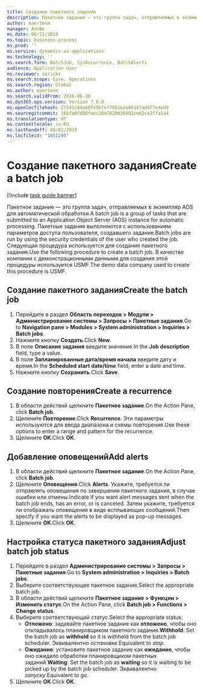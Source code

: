 ```yaml
---
title: Создание пакетного задания
description: Пакетное задание — это группа задач, отправляемых в экземпляр AOS для автоматической обработки.
author: maertenm
manager: AnnBe
ms.date: 06/21/2019
ms.topic: business-process
ms.prod: ''
ms.service: dynamics-ax-applications
ms.technology: ''
ms.search.form: BatchJob, SysRecurrence, BatchAlerts
audience: Application User
ms.reviewer: sericks
ms.search.scope: Core, Operations
ms.search.region: Global
ms.author: maertenm
ms.search.validFrom: 2016-06-30
ms.dyn365.ops.version: Version 7.0.0
ms.openlocfilehash: 27541c84a40fe9b7e7705162e06167ad4f7e4ed9
ms.sourcegitcommit: 16bfa0fd08feec1647829630401ce62ce2ffa1a4
ms.translationtype: HT
ms.contentlocale: ru-RU
ms.lasthandoff: 08/02/2019
ms.locfileid: "1851295"
---
```

# <a name="create-a-batch-job"></a><span data-ttu-id="4740f-103">Создание пакетного задания</span><span class="sxs-lookup"><span data-stu-id="4740f-103">Create a batch job</span></span>

[!include [task guide banner](../../includes/task-guide-banner.md)]

<span data-ttu-id="4740f-104">Пакетное задание — это группа задач, отправляемых в экземпляр AOS для автоматической обработки.</span><span class="sxs-lookup"><span data-stu-id="4740f-104">A batch job is a group of tasks that are submitted to an Application Object Server (AOS) instance for automatic processing.</span></span> <span data-ttu-id="4740f-105">Пакетные задания выполняются с использованием параметров доступа пользователя, создавшего задание.</span><span class="sxs-lookup"><span data-stu-id="4740f-105">Batch jobs are run by using the security credentials of the user who created the job.</span></span> <span data-ttu-id="4740f-106">Следующая процедура используется для создания пакетного задания.</span><span class="sxs-lookup"><span data-stu-id="4740f-106">Use the following procedure to create a batch job.</span></span> <span data-ttu-id="4740f-107">В качестве компании с демонстрационными данными для создания этой процедуры используется USMF.</span><span class="sxs-lookup"><span data-stu-id="4740f-107">The demo data company used to create this procedure is USMF.</span></span>


## <a name="create-the-batch-job"></a><span data-ttu-id="4740f-108">Создание пакетного задания</span><span class="sxs-lookup"><span data-stu-id="4740f-108">Create the batch job</span></span>
1. <span data-ttu-id="4740f-109">Перейдите в раздел **Область переходов > Модули > Администрирование системы > Запросы > Пакетные задания**.</span><span class="sxs-lookup"><span data-stu-id="4740f-109">Go to **Navigation pane > Modules > System administration > Inquiries > Batch jobs**.</span></span>
2. <span data-ttu-id="4740f-110">Нажмите кнопку **Создать**.</span><span class="sxs-lookup"><span data-stu-id="4740f-110">Click **New**.</span></span>
3. <span data-ttu-id="4740f-111">В поле **Описание задания** введите значение.</span><span class="sxs-lookup"><span data-stu-id="4740f-111">In the **Job description** field, type a value.</span></span>
4. <span data-ttu-id="4740f-112">В поле **Запланированные дата/время начала** введите дату и время.</span><span class="sxs-lookup"><span data-stu-id="4740f-112">In the **Scheduled start date/time** field, enter a date and time.</span></span>
5. <span data-ttu-id="4740f-113">Нажмите кнопку **Сохранить**.</span><span class="sxs-lookup"><span data-stu-id="4740f-113">Click **Save**.</span></span>

## <a name="create-a-recurrence"></a><span data-ttu-id="4740f-114">Создание повторения</span><span class="sxs-lookup"><span data-stu-id="4740f-114">Create a recurrence</span></span>
1. <span data-ttu-id="4740f-115">В области действий щелкните **Пакетное задание**.</span><span class="sxs-lookup"><span data-stu-id="4740f-115">On the Action Pane, click **Batch job**.</span></span>
2. <span data-ttu-id="4740f-116">Щелкните **Повторение**.</span><span class="sxs-lookup"><span data-stu-id="4740f-116">Click **Recurrence**.</span></span> <span data-ttu-id="4740f-117">Эти параметры используются для ввода диапазона и схемы повторения.</span><span class="sxs-lookup"><span data-stu-id="4740f-117">Use these options to enter a range and pattern for the recurrence.</span></span>  
3. <span data-ttu-id="4740f-118">Щелкните **OK**.</span><span class="sxs-lookup"><span data-stu-id="4740f-118">Click **OK**.</span></span>

## <a name="add-alerts"></a><span data-ttu-id="4740f-119">Добавление оповещений</span><span class="sxs-lookup"><span data-stu-id="4740f-119">Add alerts</span></span>
1. <span data-ttu-id="4740f-120">В области действий щелкните **Пакетное задание**.</span><span class="sxs-lookup"><span data-stu-id="4740f-120">On the Action Pane, click **Batch job**.</span></span>
2. <span data-ttu-id="4740f-121">Щелкните **Оповещения**.</span><span class="sxs-lookup"><span data-stu-id="4740f-121">Click **Alerts**.</span></span> <span data-ttu-id="4740f-122">Укажите, требуется ли отправлять оповещения по завершении пакетного задания, в случае ошибки или отмены.</span><span class="sxs-lookup"><span data-stu-id="4740f-122">Indicate if you want alert messages sent when the batch job ends, has an error, or is canceled.</span></span> <span data-ttu-id="4740f-123">Затем укажите, требуется ли отображать оповещения в виде всплывающих сообщений.</span><span class="sxs-lookup"><span data-stu-id="4740f-123">Then specify if you want the alerts to be displayed as pop-up messages.</span></span>   
3. <span data-ttu-id="4740f-124">Щелкните **OK**.</span><span class="sxs-lookup"><span data-stu-id="4740f-124">Click **OK**.</span></span>

## <a name="adjust-batch-job-status"></a><span data-ttu-id="4740f-125">Настройка статуса пакетного задания</span><span class="sxs-lookup"><span data-stu-id="4740f-125">Adjust batch job status</span></span>
1. <span data-ttu-id="4740f-126">Перейдите в раздел **Администрирование системы > Запросы > Пакетные задания**.</span><span class="sxs-lookup"><span data-stu-id="4740f-126">Go to **System administration > Inquiries > Batch jobs**.</span></span>
2. <span data-ttu-id="4740f-127">Выберите соответствующее пакетное задание.</span><span class="sxs-lookup"><span data-stu-id="4740f-127">Select the appropriate batch job.</span></span>
3. <span data-ttu-id="4740f-128">В области действий щелкните **Пакетное задание > Функции > Изменить статус**.</span><span class="sxs-lookup"><span data-stu-id="4740f-128">On the Action Pane, click **Batch job > Functions > Change status**.</span></span>
4. <span data-ttu-id="4740f-129">Выберите соответствующий статус.</span><span class="sxs-lookup"><span data-stu-id="4740f-129">Select the appropriate status:</span></span>
    - <span data-ttu-id="4740f-130">**Отложено**: задавайте пакетное задание как **отложено**, чтобы оно откладывалось планировщиком пакетного задания.</span><span class="sxs-lookup"><span data-stu-id="4740f-130">**Withhold**: Set the batch job as **withhold** so it is withheld from the batch job scheduler.</span></span> <span data-ttu-id="4740f-131">Эквивалентно *остановке*.</span><span class="sxs-lookup"><span data-stu-id="4740f-131">Equivalent to *stop*.</span></span>
    - <span data-ttu-id="4740f-132">**Ожидание**: установите пакетное задание как **ожидание**, чтобы оно ожидало обработки планировщиком пакетных заданий.</span><span class="sxs-lookup"><span data-stu-id="4740f-132">**Waiting**: Set the batch job as **waiting** so it is waiting to be picked up by the batch job scheduler.</span></span> <span data-ttu-id="4740f-133">Эквивалентно *запуску*.</span><span class="sxs-lookup"><span data-stu-id="4740f-133">Equivalent to *go*.</span></span>
5. <span data-ttu-id="4740f-134">Щелкните **OK**.</span><span class="sxs-lookup"><span data-stu-id="4740f-134">Click **OK**.</span></span>
